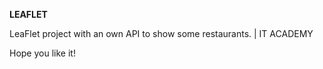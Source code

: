 <b>LEAFLET</b>

LeaFlet project with an own API to show some restaurants.  | IT ACADEMY


Hope you like it!

